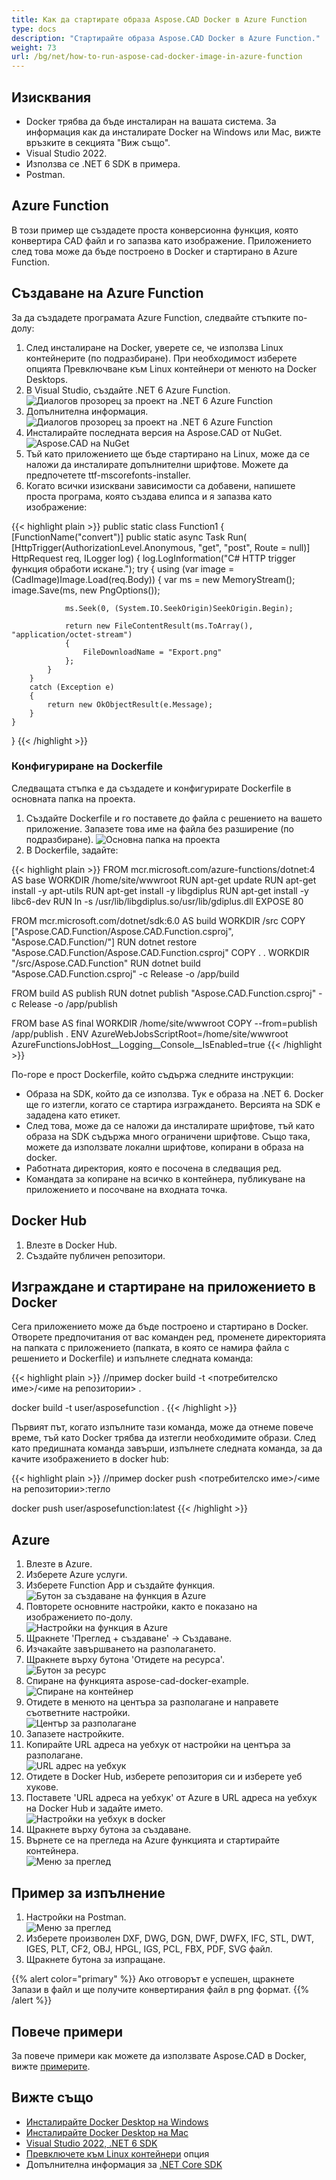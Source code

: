 ```yaml
---
title: Как да стартирате образа Aspose.CAD Docker в Azure Function
type: docs
description: "Стартирайте образа Aspose.CAD Docker в Azure Function."
weight: 73
url: /bg/net/how-to-run-aspose-cad-docker-image-in-azure-function
---
```


## Изисквания
- Docker трябва да бъде инсталиран на вашата система. За информация как да инсталирате Docker на Windows или Mac, вижте връзките в секцията "Виж също".
- Visual Studio 2022.
- Използва се .NET 6 SDK в примера.
- Postman.

## Azure Function

В този пример ще създадете проста конверсионна функция, която конвертира CAD файл и го запазва като изображение. Приложението след това може да бъде построено в Docker и стартирано в Azure Function.

## Създаване на Azure Function

За да създадете програмата Azure Function, следвайте стъпките по-долу:
1. След инсталиране на Docker, уверете се, че използва Linux контейнерите (по подразбиране). При необходимост изберете опцията Превключване към Linux контейнери от менюто на Docker Desktops.
1. В Visual Studio, създайте .NET 6 Azure Function.<br>
![Диалогов прозорец за проект на .NET 6 Azure Function](/_assets/Create-project.png)<br>
1. Допълнителна информация.<br>
![Диалогов прозорец за проект на .NET 6 Azure Function](/_assets/Additional-information.png)<br>
1. Инсталирайте последната версия на Aspose.CAD от NuGet.<br>
![Aspose.CAD на NuGet](/_assets/NuGet.png)<br>
1. Тъй като приложението ще бъде стартирано на Linux, може да се наложи да инсталирате допълнителни шрифтове. Можете да предпочетете ttf-mscorefonts-installer.
1. Когато всички изисквани зависимости са добавени, напишете проста програма, която създава елипса и я запазва като изображение:<br>

{{< highlight plain >}}
public static class Function1
{
    [FunctionName("convert")]
    public static async Task<IActionResult> Run(
        [HttpTrigger(AuthorizationLevel.Anonymous, "get", "post", Route = null)] HttpRequest req,
        ILogger log)
    {
        log.LogInformation("C# HTTP trigger функция обработи искане.");
        try
        {
            using (var image = (CadImage)Image.Load(req.Body))
            {
                var ms = new MemoryStream();
                image.Save(ms, new PngOptions());

                ms.Seek(0, (System.IO.SeekOrigin)SeekOrigin.Begin);

                return new FileContentResult(ms.ToArray(), "application/octet-stream")
                {
                    FileDownloadName = "Export.png"
                };
            }
        }
        catch (Exception e)
        {
            return new OkObjectResult(e.Message);
        }
    }
}
{{< /highlight >}}

### Конфигуриране на Dockerfile

 Следващата стъпка е да създадете и конфигурирате Dockerfile в основната папка на проекта.

1. Създайте Dockerfile и го поставете до файла с решението на вашето приложение. Запазете това име на файла без разширение (по подразбиране).
![Основна папка на проекта](/_assets/root-folder.png)<br>
1. В Dockerfile, задайте:

{{< highlight plain >}}
FROM mcr.microsoft.com/azure-functions/dotnet:4 AS base
WORKDIR /home/site/wwwroot
RUN apt-get update
RUN apt-get install -y apt-utils
RUN apt-get install -y libgdiplus
RUN apt-get install -y libc6-dev 
RUN ln -s /usr/lib/libgdiplus.so/usr/lib/gdiplus.dll
EXPOSE 80

FROM mcr.microsoft.com/dotnet/sdk:6.0 AS build
WORKDIR /src
COPY ["Aspose.CAD.Function/Aspose.CAD.Function.csproj", "Aspose.CAD.Function/"]
RUN dotnet restore "Aspose.CAD.Function/Aspose.CAD.Function.csproj"
COPY . .
WORKDIR "/src/Aspose.CAD.Function"
RUN dotnet build "Aspose.CAD.Function.csproj" -c Release -o /app/build

FROM build AS publish
RUN dotnet publish "Aspose.CAD.Function.csproj" -c Release -o /app/publish

FROM base AS final
WORKDIR /home/site/wwwroot
COPY --from=publish /app/publish .
ENV AzureWebJobsScriptRoot=/home/site/wwwroot \
    AzureFunctionsJobHost__Logging__Console__IsEnabled=true
{{< /highlight >}}

 По-горе е прост Dockerfile, който съдържа следните инструкции:

- Образа на SDK, който да се използва. Тук е образа на .NET 6. Docker ще го изтегли, когато се стартира изграждането. Версията на SDK е зададена като етикет.
- След това, може да се наложи да инсталирате шрифтове, тъй като образа на SDK съдържа много ограничени шрифтове. Също така, можете да използвате локални шрифтове, копирани в образа на docker.
- Работната директория, която е посочена в следващия ред.
- Командата за копиране на всичко в контейнера, публикуване на приложението и посочване на входната точка.

## Docker Hub
1. Влезте в Docker Hub.
1. Създайте публичен репозитори.

## Изграждане и стартиране на приложението в Docker

 Сега приложението може да бъде построено и стартирано в Docker. Отворете предпочитания от вас команден ред, променете директорията на папката с приложението (папката, в която се намира файла с решението и Dockerfile) и изпълнете следната команда:

{{< highlight plain >}}
//пример
docker build -t <потребителско име>/<име на репозитории> .

docker build -t user/asposefunction .
{{< /highlight >}}

Първият път, когато изпълните тази команда, може да отнеме повече време, тъй като Docker трябва да изтегли необходимите образи. След като предишната команда завърши, изпълнете следната команда, за да качите изображението в docker hub:

{{< highlight plain >}}
//пример
docker push <потребителско име>/<име на репозитории>:тегло

docker push user/asposefunction:latest
{{< /highlight >}}

## Azure

1. Влезте в Azure.
1. Изберете Azure услуги.
1. Изберете Function App и създайте функция.<br>
![Бутон за създаване на функция в Azure](/_assets/create-function.png)<br>
1. Повторете основните настройки, както е показано на изображението по-долу.<br>
![Настройки на функция в Azure](/_assets/create-function-setting.png)<br>
1. Щракнете 'Преглед + създаване' -> Създаване.
1. Изчакайте завършването на разполагането.
1. Щракнете върху бутона 'Отидете на ресурса'.<br>
![Бутон за ресурс](/_assets/go-to-resource.png)<br>
1. Спиране на функцията aspose-cad-docker-example.<br>
![Спиране на контейнер](/_assets/stop-container.png)<br>
1. Отидете в менюто на центъра за разполагане и направете съответните настройки.<br>
![Център за разполагане](/_assets/deployment-center.png)<br>
1. Запазете настройките.
1. Копирайте URL адреса на уебхук от настройки на центъра за разполагане.<br>
![URL адрес на уебхук](/_assets/webhook-url.png)<br>
1. Отидете в Docker Hub, изберете репозитория си и изберете уеб хукове.
1. Поставете 'URL адреса на уебхук' от Azure в URL адреса на уебхук на Docker Hub и задайте името.<br>
![Настройки на уебхук в docker](/_assets/webhook.png)<br>
1. Щракнете върху бутона за създаване.
1. Върнете се на прегледа на Azure функцията и стартирайте контейнера.<br>
![Меню за преглед](/_assets/overview.png)<br>

## Пример за изпълнение

1. Настройки на Postman.<br>
![Меню за преглед](/_assets/postman-settings.png)<br>
1. Изберете произволен DXF, DWG, DGN, DWF, DWFX, IFC, STL, DWT, IGES, PLT, CF2, OBJ, HPGL, IGS, PCL, FBX, PDF, SVG файл.
1. Щракнете бутона за изпращане.

{{% alert color="primary" %}} 
Ако отговорът е успешен, щракнете Запази в файл и ще получите конвертирания файл в png формат.
{{% /alert %}}

## Повече примери

За повече примери как можете да използвате Aspose.CAD в Docker, вижте [примерите](https://github.com/aspose-cad/Aspose.CAD-Documentation).

## Вижте също

- [Инсталирайте Docker Desktop на Windows](https://docs.docker.com/docker-for-windows/install/)
- [Инсталирайте Docker Desktop на Mac](https://docs.docker.com/docker-for-mac/install/)
- [Visual Studio 2022, .NET 6 SDK](https://docs.microsoft.com/en-us/dotnet/core/install/windows?tabs=net60#dependencies)
- [Превключете към Linux контейнери](https://docs.docker.com/docker-for-windows/#switch-between-windows-and-linux-containers) опция
- Допълнителна информация за [.NET Core SDK](https://hub.docker.com/_/microsoft-dotnet-sdk)
